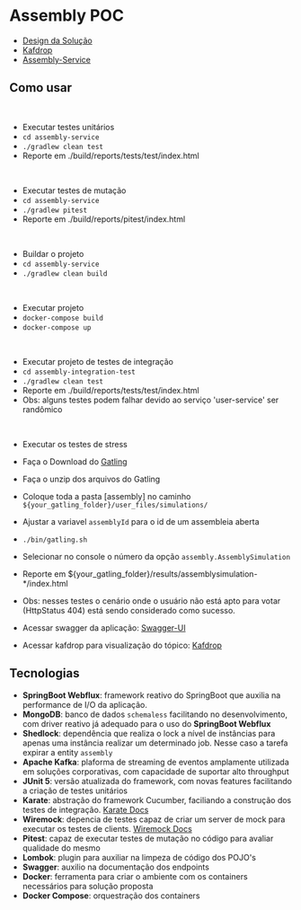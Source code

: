 # Assembly POC

* [Design da Solução](https://drive.google.com/file/d/1D89YICl0G12tjsUN1oOEWA4xbFs4ibZ7/view?usp=sharing) 
* [Kafdrop](http://localhost:19000/)
* [Assembly-Service](http://localhost:8080/swagger-ui.html)

## Como usar

<br>

- Executar testes unitários
- ``` cd assembly-service ```
- ``` ./gradlew clean test ```
- Reporte em ./build/reports/tests/test/index.html
<br>

- Executar testes de mutação
- ``` cd assembly-service ```
- ``` ./gradlew pitest ```
- Reporte em ./build/reports/pitest/index.html
<br>

- Buildar o projeto
- ``` cd assembly-service ```
- ``` ./gradlew clean build ```
<br>

- Executar projeto 
- ``` docker-compose build ```
- ``` docker-compose up ```
<br>

- Executar projeto de testes de integração
- ``` cd assembly-integration-test ```
- ``` ./gradlew clean test ``` 
- Reporte em ./build/reports/tests/test/index.html
- Obs: alguns testes podem falhar devido ao serviço 'user-service' ser randômico
<br>

- Executar os testes de stress
- Faça o Download do [Gatling](https://gatling.io/open-source/start-testing/)
- Faça o unzip dos arquivos do Gatling
- Coloque toda a pasta [assembly] no caminho `${your_gatling_folder}/user_files/simulations/`
- Ajustar a variavel `assemblyId` para o id de um assembleia aberta
- ``` ./bin/gatling.sh ```
- Selecionar no console o número da opção `assembly.AssemblySimulation`
- Reporte em ${your_gatling_folder}/results/assemblysimulation-*/index.html
- Obs: nesses testes o cenário onde o usuário não está apto para votar (HttpStatus 404) está sendo considerado como sucesso.


- Acessar swagger da aplicação: [Swagger-UI](http://localhost:8080/swagger-ui.html)
- Acessar kafdrop para visualização do tópico: [Kafdrop](http://localhost:19000/)


## Tecnologias
* **SpringBoot Webflux**: framework reativo do SpringBoot que auxilia na performance de I/O da aplicação. 
* **MongoDB**: banco de dados `schemaless` facilitando no desenvolvimento, com driver reativo já adequado para o uso do **SpringBoot Webflux**
* **Shedlock**: dependência que realiza o lock a nível de instâncias para apenas uma instância realizar um determinado job. Nesse caso a tarefa expirar a entity `assembly`
* **Apache Kafka**: plaforma de streaming de eventos amplamente utilizada em soluções corporativas, com capacidade de suportar alto throughput
* **JUnit 5**: versão atualizada do framework, com novas features facilitando a criação de testes unitários
* **Karate**: abstração do framework Cucumber, faciliando a construção dos testes de integração. [Karate Docs](https://intuit.github.io/karate/) 
* **Wiremock**: depencia de testes capaz de criar um server de mock para executar os testes de clients. [Wiremock Docs](http://wiremock.org/)
* **Pitest**: capaz de executar testes de mutação no código para avaliar qualidade do mesmo
* **Lombok**: plugin para auxiliar na limpeza de código dos POJO's
* **Swagger**: auxilio na documentação dos endpoints
* **Docker**: ferramenta para criar o ambiente com os containers necessários para solução proposta
* **Docker Compose**: orquestração dos containers
